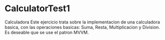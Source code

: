 # CalculatorTest1
Calculadora
Este ejercicio trata sobre  la implementacion de una calculadora basica, con las operaciones basicas: Suma, Resta, Multiplicacion y Division.
Es deseable que se  use el patron MVVM.
